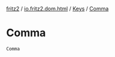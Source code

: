 [fritz2](../../index.md) / [io.fritz2.dom.html](../index.md) / [Keys](index.md) / [Comma](./-comma.md)

# Comma

`Comma`